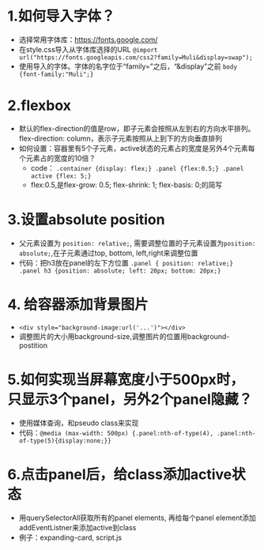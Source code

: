 # 1.如何导入字体？
- 选择常用字体库：https://fonts.google.com/
- 在style.css导入从字体库选择的URL
   `@import url("https://fonts.googleapis.com/css2?family=Muli&display=swap");`
- 使用导入的字体。字体的名字位于“family=”之后，“&display”之前
   `body {font-family:"Muli";}`
# 2.flexbox
- 默认的flex-direction的值是row，即子元素会按照从左到右的方向水平排列。flex-direction: column，表示子元素按照从上到下的方向垂直排列
- 如何设置：容器里有5个子元素，active状态的元素占的宽度是另外4个元素每个元素占的宽度的10倍？
  - code：
  `.container {display: flex;}
   .panel {flex:0.5;}
   .panel active {flex: 5;}`
  - flex:0.5,是flex-grow: 0.5; flex-shrink: 1; flex-basis: 0;的简写
# 3.设置absolute position
- 父元素设置为 `position: relative;`, 需要调整位置的子元素设置为`position: absolute;`,在子元素通过top, bottom, left,right来调整位置
- 代码：把h3放在panel的左下方位置
  `.panel { position: relative;}
   .panel h3 {position: absolute; left: 20px; bottom: 20px;}`
# 4. 给容器添加背景图片
- `<div style="background-image:url('...')"></div>`
- 调整图片的大小用background-size,调整图片的位置用background-postition
# 5.如何实现当屏幕宽度小于500px时，只显示3个panel，另外2个panel隐藏？
- 使用媒体查询，和pseudo class来实现
- 代码：`@media (max-width: 500px) {.panel:nth-of-type(4), .panel:nth-of-type(5){display:none;}}`
# 6.点击panel后，给class添加active状态
- 用querySelectorAll获取所有的panel elements, 再给每个panel element添加addEventListner来添加active到class
- 例子：expanding-card, script.js


  
